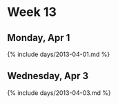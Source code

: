 # Week 13



## Monday, Apr 1

{% include days/2013-04-01.md %}

## Wednesday, Apr 3

{% include days/2013-04-03.md %}

